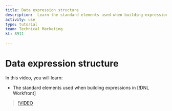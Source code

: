 ```yaml
---
title: Data expression structure
description:  Learn the standard elements used when building expressions in Adobe [!DNL Workfront].
activity: use
type: tutorial
team: Technical Marketing
kt: 8911

---
```

# Data expression structure

In this video, you will learn:

* The standard elements used when building expressions in [!DNL Workfront]

>[!VIDEO](https://video.tv.adobe.com/v/335174/?quality=12)
